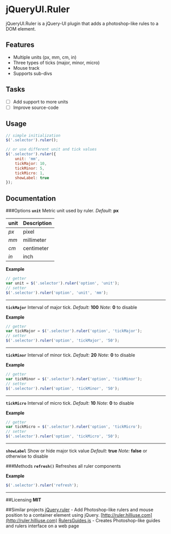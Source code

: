 jQueryUI.Ruler
============

jQueryUI.Ruler is a jQuery-UI plugin that adds a photoshop-like rules to a DOM element.

## Features
- Multiple units (px, mm, cm, in)
- Three types of ticks (major, minor, micro)
- Mouse track
- Supports sub-divs

## Tasks
- [ ] Add support to more units
- [ ] Improve source-code

## Usage
```javascript
// simple initialization
$('.selector').ruler();

// or use different unit and tick values
$('.selector').ruler({
	unit: 'mm',
	tickMajor: 10,
	tickMinor: 5,
	tickMicro: 1,
	showLabel: true
});
```
## Documentation

###Options
**`unit`** Metric unit used by ruler.
_Default:_ **px**

unit    | Description
--------|------------
*px* | pixel
*mm* | millimeter
*cm* | centimeter
*in* | inch

**Example**
```javascript
// getter
var unit = $('.selector').ruler('option', 'unit');
// setter
$('.selector').ruler('option', 'unit', 'mm');
```
----------
**`tickMajor`** Interval of major tick. 
_Default:_ **100**
_Note:_ **0** to disable

**Example**
```javascript
// getter
var tickMajor = $('.selector').ruler('option', 'tickMajor');
// setter
$('.selector').ruler('option', 'tickMajor', '50');
```
----------
**`tickMinor`** Interval of minor tick. 
_Default:_ **20**
_Note:_ **0** to disable

**Example**
```javascript
// getter
var tickMinor = $('.selector').ruler('option', 'tickMinor');
// setter
$('.selector').ruler('option', 'tickMinor', '50');
```
----------
**`tickMicro`** Interval of micro tick. 
_Default:_ **10**
_Note:_ **0** to disable

**Example**
```javascript
// getter
var tickMicro = $('.selector').ruler('option', 'tickMicro');
// setter
$('.selector').ruler('option', 'tickMicro', '50');
```
----------
**`showLabel`** Show or hide major tick value 
_Default:_ **true**
_Note:_ **false** or otherwise to disable

###Methods
**`refresh()`** Refreshes all ruler components

**Example**
```javascript
$('.selector').ruler('refresh');
```
----------
##Licensing
**MIT**

##Similar projects
[jQuery.ruler](https://github.com/hilliuse/ruler/) - Add Photoshop-like rulers and mouse position to a container element using jQuery. [http://ruler.hilliuse.com](http://ruler.hilliuse.com)
[RulersGuides.js](https://github.com/mark-rolich/RulersGuides.js) - Creates Photoshop-like guides and rulers interface on a web page